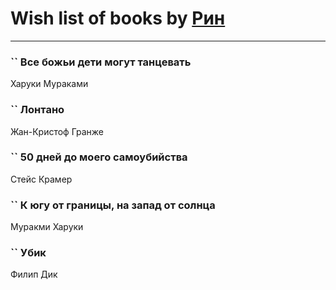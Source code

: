 # Wish list of books by [Рин](http://vk.com/id417570094)
---

### `` Все божьи дети могут танцевать
Харуки Мураками

### `` Лонтано
Жан-Кристоф Гранже

### `` 50 дней до моего самоубийства
Стейс Крамер

### `` К югу от границы, на запад от солнца
Муракми Харуки

### `` Убик
Филип Дик

